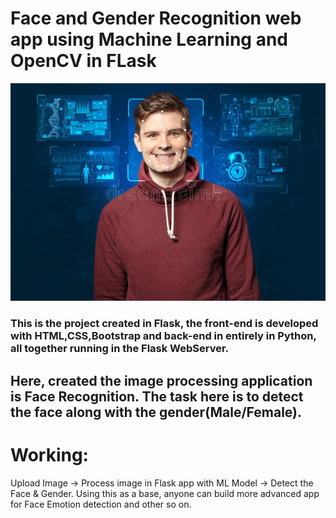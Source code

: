# Face and Gender Recognition web app using Machine Learning and OpenCV in FLask
![Face Recognition](https://github.com/Gangadharbhuvan/Machine_Learning-Projects/blob/master/Flask%20Applications/Face%20%26%20Gender%20Recognition%20web%20app%20using%20ML%20and%20Opencv%20in%20Flask/Face_Recognition-Flask_app/images/young-man-face-recognition-biometric-verification-165406876.jpg)
### This is the project created in Flask, the front-end is developed with HTML,CSS,Bootstrap and back-end in entirely in Python, all together running in the Flask WebServer.

## Here, created the image processing application is Face Recognition. The task here is to detect the face along with the gender(Male/Female).

# Working:
Upload Image -> Process image in Flask app with ML Model -> Detect the Face & Gender.
Using this as a base, anyone can build more advanced app for Face Emotion detection and other so on.

